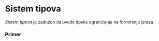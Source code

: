 # Sistem tipova

*Sistem tipova* je zadužen da uvede tipska ograničenja na formiranje izraza.

### Primer

